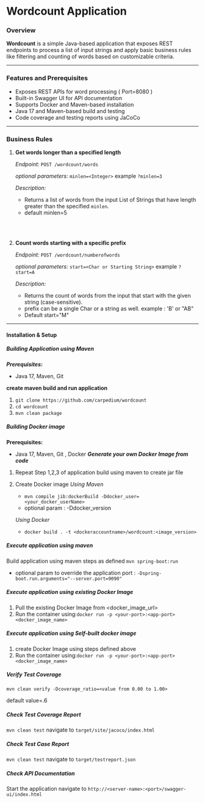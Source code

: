 # Wordcount Application
### Overview
**Wordcount** is a simple Java-based application that exposes REST endpoints to process a list of input strings and apply basic business rules like filtering and counting of words based on customizable criteria.

---
### Features and Prerequisites

- Exposes REST APIs for word processing ( Port=8080 )
- Built-in Swagger UI for API documentation
- Supports Docker and Maven-based installation
- Java 17 and Maven-based build and testing
- Code coverage and testing reports using JaCoCo

---
### Business Rules

1. **Get words longer than a specified length**  

   *Endpoint:* `POST /wordcount/words`  

   *optional parameters:* `minlen=<Integer>` example `?minlen=3`

   *Description:* 
    - Returns a list of words from the input List of Strings that have length greater than the specified `minlen`. 
    - default minlen=5

                      
<br></br>      
                          
2. **Count words starting with a specific prefix**  

   *Endpoint:* `POST /wordcount/numberofwords`  

   *optional parameters:* `start=<Char or Starting String>` example `?start=A`

   *Description:* 
    - Returns the count of words from the input that start with the given string (case-sensitive).
    - prefix can be a single Char or a string as well. example : 'B' or  "AB"
    - Default start="M" 

-----

#### Installation & Setup 
##### Building Application using Maven

***Prerequisites:***
- Java 17, Maven, Git 

****create maven build and run application****
1. `git clone https://github.com/carpedium/wordcount`
2. `cd wordcount`
3. `mvn clean package` 


##### Building Docker image
  
**Prerequisites:**
- Java 17, Maven, Git , Docker
***Generate your own Docker Image from code***
1. Repeat Step 1,2,3 of application build using maven to create jar file
2. Create Docker image
    *Using Maven* 
    - `mvn compile jib:dockerBuild -Ddocker_user=<your_docker_userName>`
    - optional param : -Ddocker_version
    
    *Using Docker* 
    - `docker build . -t <dockeraccountname>/wordcount:<image_version>`
    
##### Execute application using maven
Build application using maven steps as defined
`mvn spring-boot:run` 
*   optional param to override the application port :
    `-Dspring-boot.run.arguments="--server.port=9090"`
     
       
##### Execute application using existing Docker Image
1. Pull the existing Docker Image from <docker_image_url>
2. Run the container using:`docker run -p <your-port>:<app-port> <docker_image_name>`

##### Execute application using Self-built docker image
1. create Docker Image using steps defined above
2. Run the container using:`docker run -p <your-port>:<app-port> <docker_image_name>`

##### Verify Test Coverage 

`mvn clean verify -Dcoverage_ratio=<value from 0.00 to 1.00>`

default value=.6

##### Check Test Coverage Report
`mvn clean test`
navigate to `target/site/jacoco/index.html`

##### Check Test Case Report
`mvn clean test`
navigate to `target/testreport.json`

##### Check API Documentation
Start the application
navigate to `http://<server-name>:<port>/swagger-ui/index.html`


